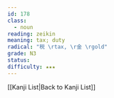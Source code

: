 ```yaml
---
id: 178
class:
  - noun
reading: zeikin
meaning: tax; duty
radical: "税 \rtax, \r金 \rgold"
grade: N3
status:
difficulty: ★★★
---
```

[[Kanji List|Back to Kanji List]]